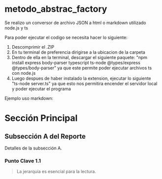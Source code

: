 # metodo_abstrac_factory
Se realizo un conversor de archivo JSON a html o markdown utilizado node.js y ts

Para poder ejecutar el codigo se necesita hacer lo siguiente:
1. Descomprimir el .ZIP
2. En tu terminal de preferencia dirigirse a la ubicacion de la carpeta
3. Dentro de ella en la terminal, descargar el siguiente paquete:
"npm install express body-parser typescript ts-node @types/express @types/body-parser"
ya que este permite poder ejecutar archivos ts con node.js
4. Luego despues de haber instalado la extension, ejecutar lo siguiente
"ts-node server.ts"
ya que esto nos permitira encender el servidor local y poder ejecutar el programa

Ejemplo uso markdown:
# Sección Principal
## Subsección A del Reporte
Detalles de la subsección A.
### Punto Clave 1.1
> La jerarquía es esencial para la lectura.
